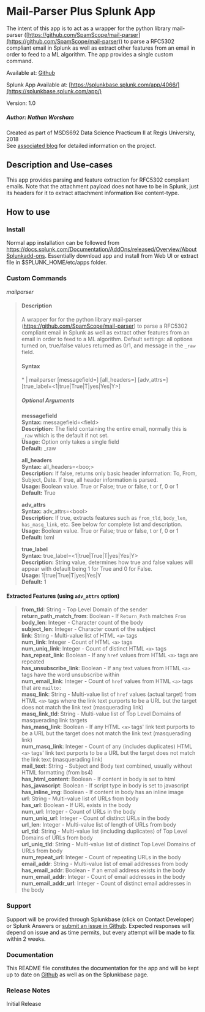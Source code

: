 # Mail-Parser Plus Splunk App

The intent of this app is to act as a wrapper for the python library mail-parser ([https://github.com/SpamScope/mail-parser](https://github.com/SpamScope/mail-parser)) to parse a RFC5302 compliant email in Splunk as well as extract other features from an email in order to feed to a ML algorithm. The app provides a single custom command.

Available at:
[Github](https://github.com/geekusa/combined-feature-classifier)

Splunk App Available at:
[https://splunkbase.splunk.com/app/4066/](https://splunkbase.splunk.com/app/)

Version: 1.0

##### Author: Nathan Worsham 
Created as part of MSDS692 Data Science Practicum II at Regis University, 2018 </br>
See [associated blog](https://github.com/geekusa/combined-feature-classifier) for detailed information on the project.

## Description and Use-cases

This app provides parsing and feature extraction for RFC5302 compliant emails. Note that the attachment payload does not have to be in Splunk, just its headers for it to extract attachment information like content-type.

## How to use

### Install

Normal app installation can be followed from https://docs.splunk.com/Documentation/AddOns/released/Overview/AboutSplunkadd-ons. Essentially download app and install from Web UI or extract file in $SPLUNK\_HOME/etc/apps folder.

### Custom Commands

_mailparser_
> #### Description
> A wrapper for for the python library mail-parser (https://github.com/SpamScope/mail-parser) to parse a RFC5302 compliant email in Splunk as well as extract other features from an email in order to feed to a ML algorithm. Default settings: all options turned on, true/false values returned as 0/1, and message in the `_raw` field.
> #### Syntax
> \* | mailparser [messagefield=<field>] [all\_headers=<bool>] [adv\_attrs=<string>] [true_label=<1|true|True|T|yes|Yes|Y>]
> ##### Optional Arguments
> **messagefield** </br>
>     **Syntax:** messagefield=\<field> </br>
>     **Description:** The field containing the entire email, normally this is `_raw` which is the default if not set. </br>
>     **Usage:** Option only takes a single field</br>
>     **Default:** _raw
> 
> **all\_headers** </br>
>     **Syntax:** all\_headers=\<boo;> </br>
>     **Description:** If false, returns only basic header information: To, From, Subject, Date. If true, all header information is parsed. </br>
>     **Usage:** Boolean value. True or False; true or false, t or f, 0 or 1 </br>
>     **Default:** True
> 
> **adv\_attrs** </br>
>     **Syntax:** adv\_attrs=\<bool> </br>
>     **Description:** If true, extracts features such as `from_tld`, `body_len`, `has_masq_link`, etc. See below for complete list and description. </br>
>     **Usage:** Boolean value. True or False; true or false, t or f, 0 or 1 </br>
>     **Default:** lxml
> 
>**true\_label** </br>
>     **Syntax:** true\_label=\<1|true|True|T|yes|Yes|Y> </br>
>     **Description:** String value, determines how true and false values will appear with default being 1 for True and 0 for False.</br>
>     **Usage:** 1|true|True|T|yes|Yes|Y </br>
>     **Default:** 1

#### Extracted Features (using `adv_attrs` option)
>**from\_tld**: String - Top Level Domain of the sender </br>
>**return\_path\_match\_from**: Boolean - If `Return_Path` matches `From` </br>
>**body\_len**: Integer - Character count of the body </br>
>**subject\_len**: Integer - Character count of the subject </br>
>**link**: String - Multi-value list of HTML `<a>` tags </br>
>**num\_link**: Integer - Count of HTML `<a>` tags </br>
>**num\_uniq\_link**: Integer - Count of distinct HTML `<a>` tags </br>
>**has\_repeat\_link**: Boolean - If any `href` values from HTML `<a>` tags are repeated </br>
>**has\_unsubscribe\_link**: Boolean - If any text values from HTML `<a>` tags have the word unsubscribe within </br>
>**num\_email\_link**: Integer - Count of `href` values from HTML `<a>` tags that are `mailto:` </br>
>**masq\_link**: String - Multi-value list of `href` values (actual target) from HTML `<a>` tags where the link text purports to be a URL but the target does not match the link text (masquerading link) </br>
>**masq\_link\_tld**: String - Multi-value list of Top Level Domains of masquerading link targets </br>
>**has\_masq\_link**: Boolean - If any HTML `<a>` tags' link text purports to be a URL but the target does not match the link text (masquerading link) </br>
>**num\_masq\_link**: Integer - Count of any (includes duplicates) HTML `<a>` tags' link text purports to be a URL but the target does not match the link text (masquerading link) </br>
>**mail\_text**: String - Subject and Body text combined, usually without HTML formatting (from bs4) </br>
>**has\_html\_content**: Boolean - If content in body is set to html </br>
>**has\_javascript**: Boolean - If script type in body is set to javascript </br>
>**has\_inline\_img**: Boolean - If content in body has an inline image </br>
>**url**: String - Multi-value list of URLs from body </br>
>**has\_url**: Boolean - If URL exists in the body </br>
>**num\_url**: Integer - Count of URLs in the body </br>
>**num\_uniq\_url**: Integer - Count of distinct URLs in the body </br>
>**url\_len**: Integer - Multi-value list of length of URLs from body </br>
>**url\_tld**: String - Multi-value list (including duplicates) of Top Level Domains of URLs from body </br>
>**url\_uniq\_tld**: String - Multi-value list of distinct Top Level Domains of URLs from body </br>
>**num\_repeat\_url**: Integer - Count of repeating URLs in the body </br>
>**email\_addr**: String - Multi-value list of email addresses from body </br>
>**has\_email\_addr**: Boolean - If an email address exists in the body </br>
>**num\_email\_addr**: Integer - Count of email addresses in the body </br>
>**num\_email\_addr\_url**: Integer - Count of distinct email addresses in the body </br>




### Support
Support will be provided through Splunkbase (click on Contact Developer) or Splunk Answers or [submit an issue in Github](https://github.com/geekusa/combined-feature-classifier/issues/new). Expected responses will depend on issue and as time permits, but every attempt will be made to fix within 2 weeks. 

### Documentation
This README file constitutes the documentation for the app and will be kept up to date on [Github](https://github.com/geekusa/combined-feature-classifier/SPLUNK_APP_SA_MAILPARSER/master/README.md) as well as on the Splunkbase page.


### Release Notes
Initial Release